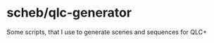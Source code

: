 scheb/qlc-generator
===================

Some scripts, that I use to generate scenes and sequences for QLC+
